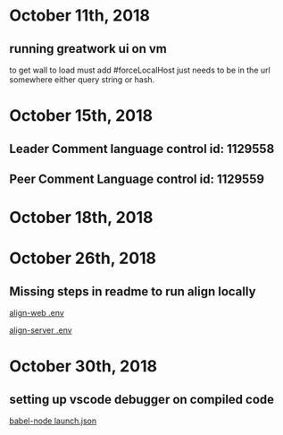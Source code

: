# October 11th, 2018

## running greatwork ui on vm

to get wall to load must add #forceLocalHost just needs to be in the url somewhere either query string or hash.

# October 15th, 2018

## Leader Comment language control id: 1129558

## Peer Comment Language control id: 1129559

# October 18th, 2018

# October 26th, 2018

## Missing steps in readme to run align locally

[align-web .env](https://tannerlabs.slack.com/files/U0AQ2K4S2/FDPFK8ACS/_env.sh)

[align-server .env](https://tannerlabs.slack.com/files/U0AQ2K4S2/FDQTE5LUE/_env.sh)

# October 30th, 2018

## setting up vscode debugger on compiled code
[babel-node launch.json](https://stackoverflow.com/questions/38557822/debugging-in-visual-studio-code-with-babel-node#answer-50729890)
